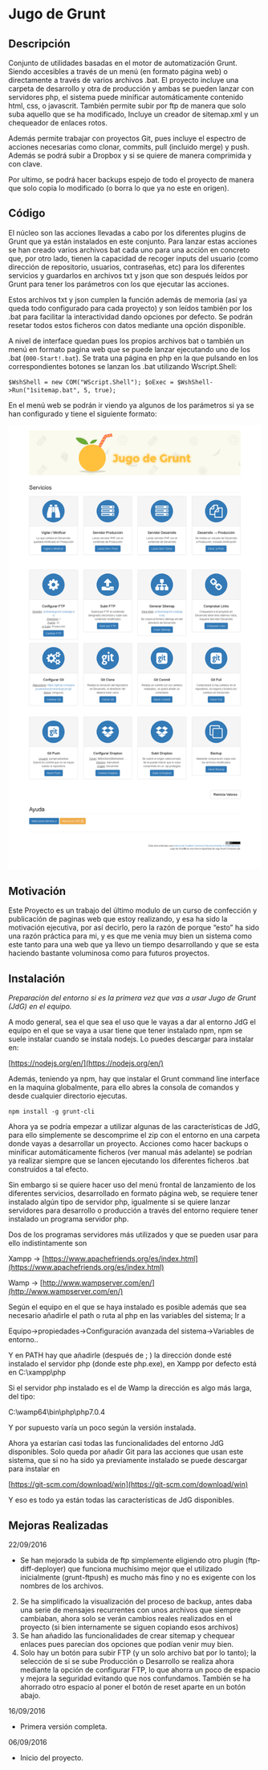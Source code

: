 # Jugo de Grunt #

## Descripción ##
Conjunto de utilidades basadas en el motor de automatización Grunt. Siendo accesibles a través de un menú (en formato página web) o directamente a través de varios archivos .bat. El proyecto incluye una carpeta de desarrollo y otra de producción y ambas se pueden lanzar con servidores php, el sistema puede minificar automáticamente contenido html, css, o javascrit. También permite subir por ftp de manera que solo suba aquello que se ha modificado, Incluye un creador de sitemap.xml y un chequeador de enlaces rotos. 

Además permite trabajar con proyectos Git, pues incluye el espectro de acciones necesarias como clonar, commits, pull (incluido merge) y push. Además se podrá subir a Dropbox y si se quiere de manera comprimida y con clave.

Por ultimo, se podrá hacer backups espejo de todo el proyecto de manera que solo copia lo modificado (o borra lo que ya no este en origen).

## Código ##

El núcleo son las acciones llevadas a cabo por los diferentes plugins de Grunt que ya están instalados en este conjunto. Para lanzar estas acciones se han creado varios archivos bat cada uno para una acción en concreto que, por otro lado, tienen la capacidad de recoger inputs del usuario (como dirección de repositorio, usuarios, contraseñas, etc) para  los diferentes servicios y guardarlos en archivos txt y json que son después leídos por Grunt para tener los parámetros con los que ejecutar las acciones. 

Estos archivos txt y json cumplen la función además de memoria (así ya queda todo configurado para cada proyecto) y son leídos también por los .bat para facilitar la interactividad dando opciones por defecto. Se podrán resetar todos estos ficheros con datos mediante una opción disponible.

A nivel de interface quedan pues los propios archivos bat o también un menú en formato pagina web que se puede lanzar ejecutando uno de los .bat (`000-Start!.bat`). Se trata una página en php en la que pulsando en los correspondientes botones se lanzan los .bat utilizando Wscript.Shell:

    $WshShell = new COM("WScript.Shell"); $oExec = $WshShell->Run("1sitemap.bat", 5, true);

En el menú web se podrán ir viendo ya algunos de los parámetros si ya se han configurado y tiene el siguiente formato:


![menú Jugo de Grunt](screencapture-127-0-0-1-8000-1474569279721.png?raw=true "Menú")


## Motivación ##

Este Proyecto es un trabajo del último modulo de un curso de confección y publicación de paginas web que estoy realizando, y esa ha sido la motivación ejecutiva, por así decirlo, pero la razón de porque “esto” ha sido una razón práctica para mi, y es que me venia muy bien un sistema como este tanto para una web que ya llevo un tiempo desarrollando y que se esta haciendo bastante voluminosa como para futuros proyectos.

## Instalación ##

*Preparación del entorno si es la primera vez que vas a usar Jugo de Grunt (JdG) en el equipo.*

A modo general, sea el que sea el uso que le vayas a dar al entorno JdG el equipo en el que se vaya a usar tiene que tener instalado npm, npm se suele instalar cuando se instala nodejs. Lo puedes descargar para instalar en:

[https://nodejs.org/en/](https://nodejs.org/en/)

Además, teniendo ya npm, hay que instalar el Grunt command line interface en la maquina globalmente, para ello abres la consola de comandos y desde cualquier directorio ejecutas.

    npm install -g grunt-cli

Ahora ya se podría empezar a utilizar algunas de las características de JdG, para ello simplemente se descomprime el zip con el entorno en una carpeta donde vayas a desarrollar un proyecto. Acciones como hacer backups o minificar automáticamente ficheros (ver manual más adelante) se podrían ya realizar siempre que se lancen ejecutando los diferentes ficheros .bat construidos a tal efecto.

Sin embargo si se quiere hacer uso del menú frontal de lanzamiento de los diferentes servicios, desarrollado en formato página web, se requiere tener instalado algún tipo de servidor php, igualmente si se quiere lanzar servidores para desarrollo o producción a través del entorno requiere tener instalado un programa servidor php.

Dos de los programas servidores más utilizados y que se pueden usar para ello indistintamente son

Xampp → [https://www.apachefriends.org/es/index.html](https://www.apachefriends.org/es/index.html)

Wamp → [http://www.wampserver.com/en/](http://www.wampserver.com/en/)

Según el equipo en el que se haya instalado es posible además que sea necesario añadirle el path o ruta al php en las variables del sistema; Ir a 

Equipo->propiedades->Configuración avanzada del sistema->Variables de entorno..

Y en PATH hay que añadirle (después de ; ) la dirección donde esté instalado el servidor php (donde este php.exe), en Xampp por defecto está en C:\xampp\php

Si el servidor php instalado es el de Wamp la dirección es algo más larga, del tipo:

C:\wamp64\bin\php\php7.0.4

Y por supuesto varía un poco según la versión instalada.

Ahora ya estarían casi todas las funcionalidades del entorno JdG disponibles. Solo queda por añadir Git para las acciones que usan este sistema, que si no ha sido ya previamente instalado se puede descargar para instalar en

[https://git-scm.com/download/win](https://git-scm.com/download/win)

Y eso es todo ya están todas las características de JdG disponibles.

## Mejoras Realizadas ##

22/09/2016

- Se han mejorado la subida de ftp simplemente eligiendo otro plugín (ftp-diff-deployer) que funciona muchísimo mejor que el utilizado inicialmente (grunt-ftpush) es mucho más fino y no es exigente con los nombres de los archivos.
2. Se ha simplificado la visualización del proceso de backup, antes daba una serie de mensajes recurrentes con unos archivos que siempre cambiaban, ahora solo se verán cambios reales realizados en el proyecto (si bien internamente se siguen copiando esos archivos)
3. Se han añadido las funcionalidades de crear sitemap y chequear enlaces pues parecían dos opciones que podían venir muy bien.
4. Solo hay un botón para subir FTP (y un solo archivo bat por lo tanto); la selección de si se sube Producción o Desarrollo se realiza ahora mediante la opción de configurar FTP, lo que ahorra un poco de espacio y mejora la seguridad evitando que nos confundamos. También se ha ahorrado otro espacio al poner el botón de reset aparte en un botón abajo.

16/09/2016

- Primera versión completa.

06/09/2016

- Inicio del proyecto.
